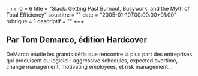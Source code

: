 +++
id = 6
title = "Slack: Getting Past Burnout, Busywork, and the Myth of Total Efficiency"
soustitre = ""
date = "2005-01-10T00:00:00+01:00"
rubrique = 1
descriptif = ""
+++

<h2>Par Tom Demarco, édition Hardcover</h2>
DeMarco étudie les grands défis que rencontre la plus part des entreprises qui produisent du logiciel : aggressive schedules, expected overtime, change management, motivating employees, et risk management...